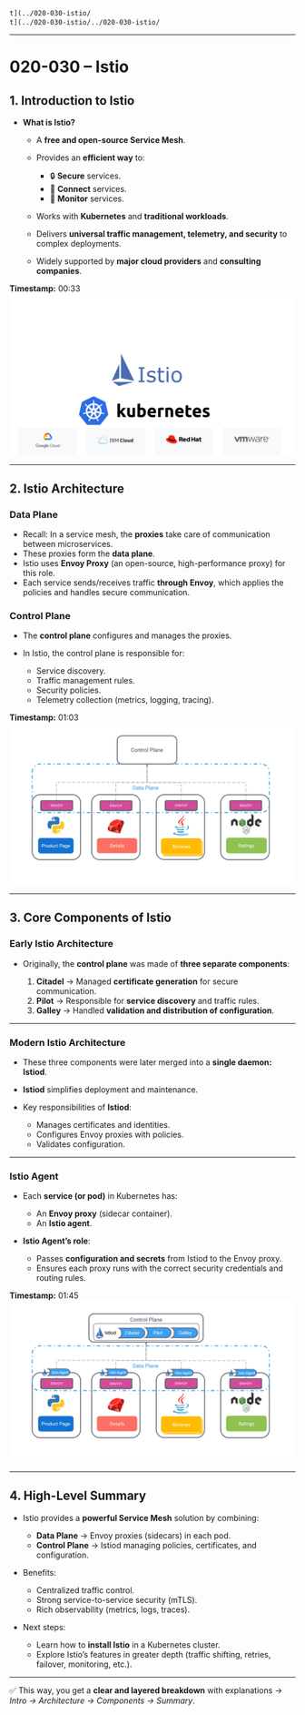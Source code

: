 
 ```
t](../020-030-istio/
t](../020-030-istio/../020-030-istio/
```


---

# 020-030 – Istio

## 1. Introduction to Istio

* **What is Istio?**

  * A **free and open-source Service Mesh**.
  * Provides an **efficient way** to:

    * 🔒 **Secure** services.
    * 🔗 **Connect** services.
    * 👀 **Monitor** services.
  * Works with **Kubernetes** and **traditional workloads**.
  * Delivers **universal traffic management, telemetry, and security** to complex deployments.
  * Widely supported by **major cloud providers** and **consulting companies**.

**Timestamp:** 00:33
![Screenshot](../020-030-istio/00_33_134.png)

---

## 2. Istio Architecture

### Data Plane

* Recall: In a service mesh, the **proxies** take care of communication between microservices.
* These proxies form the **data plane**.
* Istio uses **Envoy Proxy** (an open-source, high-performance proxy) for this role.
* Each service sends/receives traffic **through Envoy**, which applies the policies and handles secure communication.

### Control Plane

* The **control plane** configures and manages the proxies.
* In Istio, the control plane is responsible for:

  * Service discovery.
  * Traffic management rules.
  * Security policies.
  * Telemetry collection (metrics, logging, tracing).

**Timestamp:** 01:03
![Screenshot](../020-030-istio/01_03_848.png)

---

## 3. Core Components of Istio

### Early Istio Architecture

* Originally, the **control plane** was made of **three separate components**:

  1. **Citadel** → Managed **certificate generation** for secure communication.
  2. **Pilot** → Responsible for **service discovery** and traffic rules.
  3. **Galley** → Handled **validation and distribution of configuration**.

---

### Modern Istio Architecture

* These three components were later merged into a **single daemon: Istiod**.
* **Istiod** simplifies deployment and maintenance.
* Key responsibilities of **Istiod**:

  * Manages certificates and identities.
  * Configures Envoy proxies with policies.
  * Validates configuration.

---

### Istio Agent

* Each **service (or pod)** in Kubernetes has:

  * An **Envoy proxy** (sidecar container).
  * An **Istio agent**.

* **Istio Agent’s role**:

  * Passes **configuration and secrets** from Istiod to the Envoy proxy.
  * Ensures each proxy runs with the correct security credentials and routing rules.

**Timestamp:** 01:45
![Screenshot](../020-030-istio/01_45_133.png)

---

## 4. High-Level Summary

* Istio provides a **powerful Service Mesh** solution by combining:

  * **Data Plane** → Envoy proxies (sidecars) in each pod.
  * **Control Plane** → Istiod managing policies, certificates, and configuration.
* Benefits:

  * Centralized traffic control.
  * Strong service-to-service security (mTLS).
  * Rich observability (metrics, logs, traces).
* Next steps:

  * Learn how to **install Istio** in a Kubernetes cluster.
  * Explore Istio’s features in greater depth (traffic shifting, retries, failover, monitoring, etc.).

---

✅ This way, you get a **clear and layered breakdown** with explanations → *Intro → Architecture → Components → Summary*.

